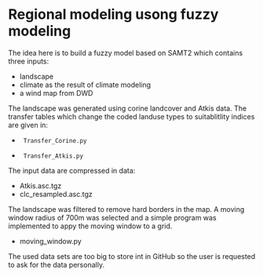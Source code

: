 # Regional modeling usong fuzzy modeling

The idea here is to build a fuzzy model based on SAMT2 which contains three inputs: 

*	landscape
*	climate as the result of climate modeling
*	a wind map from DWD

The landscape was generated using corine landcover and Atkis data. The transfer tables which
change the coded landuse types to suitablitlity indices are given in:

*      Transfer_Corine.py
*      Transfer_Atkis.py

The input data are compressed in data:

*   Atkis.asc.tgz
*   clc_resampled.asc.tgz

The landscape was filtered to remove hard borders in the map. A moving window radius of
700m was selected and a simple program was implemented to appy the moving window to a 
grid. 

*	moving_window.py


The used data sets are too big to store int in GitHub so the user is requested to ask for the data personally. 

